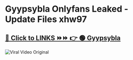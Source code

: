 
 # Gyypsybla Onlyfans Leaked - Update Files xhw97

## <h2><a href="https://clipsfans.com/Gyypsybla&ref=git">🔗 Click to LINKS ⏩⏩ 👉 🟢 Gyypsybla </a></h2>

<a href="https://clipsfans.com/Gyypsybla&ref=git" rel="nofollow" data-target="animated-image.originalLink"><img src="https://i.ibb.co.com/xMMVF88/686577567.gif" alt="Viral Video Original" style="max-width: 100%; display: inline-block;" data-target="animated-image.originalImage"></a>

